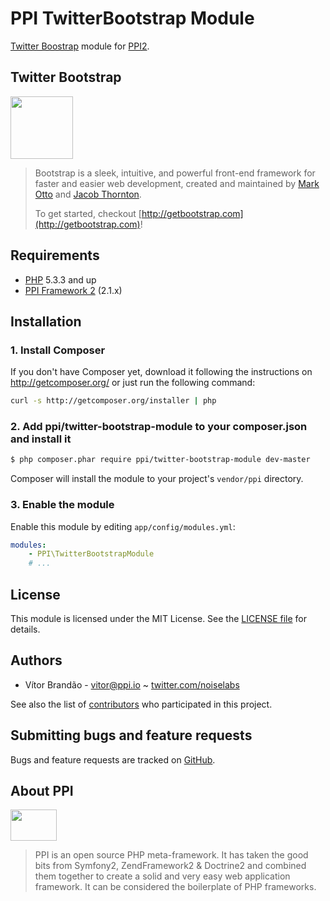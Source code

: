 PPI TwitterBootstrap Module
=================

[@php]:         http://php.net/                         "PHP: Hypertext Preprocessor"
[@ppi]:         http://ppi.io/                          "PPI Framework - The PHP Meta Framework!"
[@bootstrap]:   http://twitter.github.io/bootstrap/     "Sleek, intuitive, and powerful front-end framework for faster and easier web development"

[Twitter Boostrap][@bootstrap] module for [PPI2][@ppi].

<!--- [![Build Status](https://secure.travis-ci.org/ppi/ppi-twitter-bootstrap-module.png)](http://travis-ci.org/ppi/ppi-twitter-bootstrap-module) -->

Twitter Bootstrap
-----------------

<img src="http://media02.hongkiat.com/twitter-bootstrap/twitter-bootstrap.jpg" height="100"/>

> Bootstrap is a sleek, intuitive, and powerful front-end framework for faster and easier web development, created and maintained by [Mark Otto](http://twitter.com/mdo) and [Jacob Thornton](http://twitter.com/fat).
>
> To get started, checkout [http://getbootstrap.com](http://getbootstrap.com)!

Requirements
------------

* [PHP][@php] 5.3.3 and up
* [PPI Framework 2][@ppi] (2.1.x)

Installation
------------

### 1. Install Composer

If you don't have Composer yet, download it following the instructions on
http://getcomposer.org/ or just run the following command:

``` bash
curl -s http://getcomposer.org/installer | php
```

### 2. Add ppi/twitter-bootstrap-module to your composer.json and install it

``` bash
$ php composer.phar require ppi/twitter-bootstrap-module dev-master
```

Composer will install the module to your project's `vendor/ppi` directory.

### 3. Enable the module

Enable this module by editing `app/config/modules.yml`:

``` yml
modules:
    - PPI\TwitterBootstrapModule
    # ...
```

License
-------

This module is licensed under the MIT License. See the [LICENSE file](https://github.com/ppi/ppi-twitter-bootstrap-module/blob/master/LICENSE) for details.

Authors
-------

* Vítor Brandão - <vitor@ppi.io> ~ [twitter.com/noiselabs](http://twitter.com/noiselabs)

See also the list of [contributors](https://github.com/ppi/ppi-twitter-bootstrap-module/contributors) who participated in this project.

Submitting bugs and feature requests
------------------------------------

Bugs and feature requests are tracked on [GitHub](https://github.com/ppi/ppi-twitter-bootstrap-module/issues).

About PPI
---------

<img src="https://upload.wikimedia.org/wikipedia/commons/7/7d/Ppi-framework-logo.png" width="74" height="50" />

> PPI is an open source PHP meta-framework. It has taken the good bits from Symfony2, ZendFramework2 & Doctrine2 and combined them together to create a solid and very easy web application framework. It can be considered the boilerplate of PHP frameworks.
